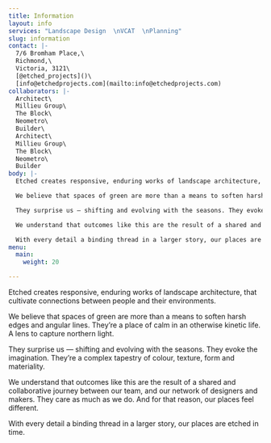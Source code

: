 ```yaml
---
title: Information
layout: info
services: "Landscape Design  \nVCAT  \nPlanning"
slug: information
contact: |-
  7/6 Bromham Place,\
  Richmond,\
  Victoria, 3121\
  [@etched_projects]()\
  [info@etchedprojects.com](mailto:info@etchedprojects.com)
collaborators: |-
  Architect\
  Millieu Group\
  The Block\
  Neometro\
  Builder\
  Architect\
  Millieu Group\
  The Block\
  Neometro\
  Builder
body: |-
  Etched creates responsive, enduring works of landscape architecture, that cultivate connections between people and their environments.

  We believe that spaces of green are more than a means to soften harsh edges and angular lines. They’re a place of calm in an otherwise kinetic life. A lens to capture northern light.

  They surprise us — shifting and evolving with the seasons. They evoke the imagination. They’re a complex tapestry of colour, texture, form and materiality.

  We understand that outcomes like this are the result of a shared and collaborative journey between our team, and our network of designers and makers. They care as much as we do. And for that reason, our places feel different.

  With every detail a binding thread in a larger story, our places are etched in time.
menu:
  main:
    weight: 20

---
```

Etched creates responsive, enduring works of landscape architecture, that cultivate connections between people and their environments.

We believe that spaces of green are more than a means to soften harsh edges and angular lines. They’re a place of calm in an otherwise kinetic life. A lens to capture northern light.

They surprise us — shifting and evolving with the seasons. They evoke the imagination. They’re a complex tapestry of colour, texture, form and materiality.

We understand that outcomes like this are the result of a shared and collaborative journey between our team, and our network of designers and makers. They care as much as we do. And for that reason, our places feel different.

With every detail a binding thread in a larger story, our places are etched in time.